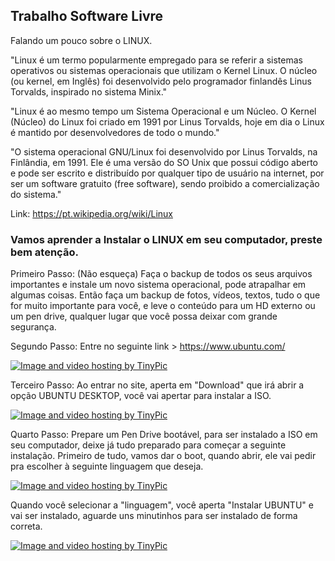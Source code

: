 ##                                         Trabalho Software Livre

Falando um pouco sobre o LINUX.

"Linux é um termo popularmente empregado para se referir a sistemas operativos ou sistemas operacionais que utilizam o Kernel Linux. O núcleo (ou kernel, em Inglês) foi desenvolvido pelo programador finlandês Linus Torvalds, inspirado no sistema Minix."

"Linux é ao mesmo tempo um Sistema Operacional e um Núcleo. O Kernel (Núcleo) do Linux foi criado em 1991 por Linus Torvalds, hoje em dia o Linux é mantido por desenvolvedores de todo o mundo."

"O sistema operacional GNU/Linux foi desenvolvido por Linus Torvalds, na Finlândia, em 1991. Ele é uma versão do SO Unix que possui código aberto e pode ser escrito e distribuído por qualquer tipo de usuário na internet, por ser um software gratuito (free software), sendo proibido a comercialização do sistema."

Link: https://pt.wikipedia.org/wiki/Linux

### Vamos aprender a Instalar o LINUX em seu computador, preste bem atenção.


Primeiro Passo: (Não esqueça) Faça o backup de todos os seus arquivos importantes e instale um novo sistema operacional, pode atrapalhar em algumas coisas. Então faça um backup de fotos, vídeos, textos, tudo o que for muito importante para você, e leve o conteúdo para um HD externo ou um pen drive, qualquer lugar que você possa deixar com grande segurança.

Segundo Passo: Entre no seguinte link > https://www.ubuntu.com/

  <a href="http://pt-br.tinypic.com?ref=a9pgfc" target="_blank"><img src="http://i64.tinypic.com/a9pgfc.png" border="0" alt="Image and video hosting by TinyPic"></a>	

Terceiro Passo: Ao entrar no site, aperta em "Download" que irá abrir a opção UBUNTU DESKTOP, você vai apertar para instalar a ISO.

<a href="http://tinypic.com?ref=20puc5k" target="_blank"><img src="http://i67.tinypic.com/20puc5k.png" border="0" alt="Image and video hosting by TinyPic"></a>

Quarto Passo: Prepare um Pen Drive bootável, para ser instalado a ISO em seu computador, deixe já tudo preparado para começar a seguinte instalação. Primeiro de tudo, vamos dar o boot, quando abrir, ele vai pedir pra escolher à seguinte linguagem que deseja. 

<a href="http://tinypic.com?ref=e9ui5e" target="_blank"><img src="http://i68.tinypic.com/e9ui5e.jpg" border="0" alt="Image and video hosting by TinyPic"></a>

Quando você selecionar a "linguagem", você aperta "Instalar UBUNTU" e vai ser instalado, aguarde uns minutinhos para ser instalado de forma correta.

<a href="http://tinypic.com?ref=2njikqr" target="_blank"><img src="http://i65.tinypic.com/2njikqr.jpg" border="0" alt="Image and video hosting by TinyPic"></a>
